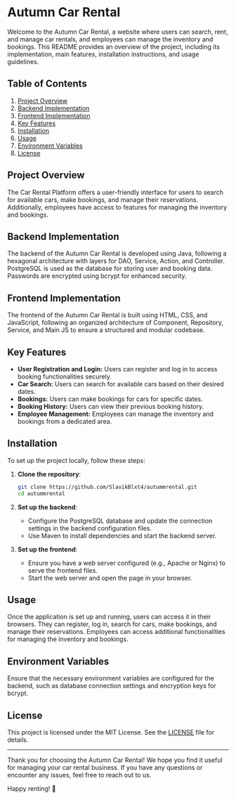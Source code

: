 # Autumn Car Rental

Welcome to the Autumn Car Rental, a website where users can search, rent, and manage car rentals, and employees can manage the inventory and bookings. This README provides an overview of the project, including its implementation, main features, installation instructions, and usage guidelines.

## Table of Contents
1. [Project Overview](#project-overview)
2. [Backend Implementation](#backend-implementation)
3. [Frontend Implementation](#frontend-implementation)
4. [Key Features](#key-features)
5. [Installation](#installation)
6. [Usage](#usage)
7. [Environment Variables](#environment-variables)
8. [License](#license)

## Project Overview

The Car Rental Platform offers a user-friendly interface for users to search for available cars, make bookings, and manage their reservations. Additionally, employees have access to features for managing the inventory and bookings.

## Backend Implementation

The backend of the Autumn Car Rental is developed using Java, following a hexagonal architecture with layers for DAO, Service, Action, and Controller. PostgreSQL is used as the database for storing user and booking data. Passwords are encrypted using bcrypt for enhanced security.

## Frontend Implementation

The frontend of the Autumn Car Rental is built using HTML, CSS, and JavaScript, following an organized architecture of Component, Repository, Service, and Main JS to ensure a structured and modular codebase.

## Key Features

- **User Registration and Login:** Users can register and log in to access booking functionalities securely.
- **Car Search:** Users can search for available cars based on their desired dates.
- **Bookings:** Users can make bookings for cars for specific dates.
- **Booking History:** Users can view their previous booking history.
- **Employee Management:** Employees can manage the inventory and bookings from a dedicated area.

## Installation

To set up the project locally, follow these steps:

1. **Clone the repository**:
    ```bash
    git clone https://github.com/SlavikBlxt4/autummrental.git
    cd autummrental
    ```

2. **Set up the backend**:
    - Configure the PostgreSQL database and update the connection settings in the backend configuration files.
    - Use Maven to install dependencies and start the backend server.

3. **Set up the frontend**:
    - Ensure you have a web server configured (e.g., Apache or Nginx) to serve the frontend files.
    - Start the web server and open the page in your browser.

## Usage

Once the application is set up and running, users can access it in their browsers. They can register, log in, search for cars, make bookings, and manage their reservations. Employees can access additional functionalities for managing the inventory and bookings.

## Environment Variables

Ensure that the necessary environment variables are configured for the backend, such as database connection settings and encryption keys for bcrypt.

## License

This project is licensed under the MIT License. See the [LICENSE](LICENSE) file for details.

---

Thank you for choosing the Autumn Car Rental! We hope you find it useful for managing your car rental business. If you have any questions or encounter any issues, feel free to reach out to us.

Happy renting! 🚗
